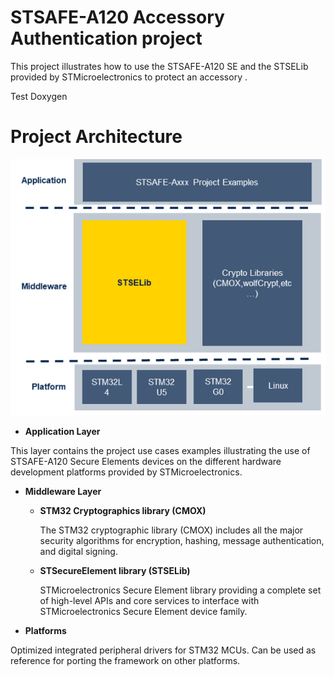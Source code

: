 # STSAFE-A120 Accessory Authentication project 



This project illustrates how to use the STSAFE-A120 SE and the STSELib provided by STMicroelectronics to protect an accessory .

Test Doxygen

# Project Architecture 



![](./Software_package_architecture.png)

- **Application Layer**

This layer contains the project use cases examples  illustrating the use of STSAFE-A120 Secure Elements devices on the different hardware development platforms provided by STMicroelectronics.

- **Middleware Layer** 

  - **STM32 Cryptographics library (CMOX)**
  
    The STM32 cryptographic library (CMOX) includes all the major security algorithms for encryption, hashing, message authentication, and digital signing.
  
  - **STSecureElement library (STSELib)** 
  
    STMicroelectronics Secure Element library providing a complete set of high-level APIs and core services to interface with STMicroelectronics Secure Element device family.

- **Platforms**

Optimized integrated peripheral drivers for STM32 MCUs. Can be used as reference for porting the framework on other platforms.
